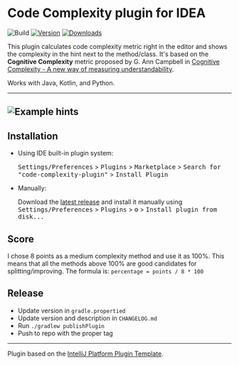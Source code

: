 # Code Complexity plugin for IDEA

![Build](https://github.com/nikolaikopernik/code-complexity-plugin/workflows/Build/badge.svg)
[![Version](https://img.shields.io/jetbrains/plugin/v/21667.svg)](https://plugins.jetbrains.com/plugin/21667)
[![Downloads](https://img.shields.io/jetbrains/plugin/d/21667.svg)](https://plugins.jetbrains.com/plugin/21667)

<!-- Plugin description -->
This plugin calculates code complexity metric right in the editor and shows the complexity in the hint next to the method/class. It's based on the **Cognitive Complexity** metric proposed by G. Ann Campbell in [Cognitive Complexity - A new way of measuring understandability](https://www.sonarsource.com/docs/CognitiveComplexity.pdf).

Works with Java, Kotlin, and Python.
<!-- Plugin description end -->

---
![Example hints](images/example-complexity-hint.png)
---
## Installation

- Using IDE built-in plugin system:

  <kbd>Settings/Preferences</kbd> > <kbd>Plugins</kbd> > <kbd>Marketplace</kbd> > <kbd>Search for "code-complexity-plugin"</kbd> >
  <kbd>Install Plugin</kbd>

- Manually:

  Download the [latest release](https://github.com/nikolaikopernik/code-complexity-plugin/releases/latest) and install it manually using
  <kbd>Settings/Preferences</kbd> > <kbd>Plugins</kbd> > <kbd>⚙️</kbd> > <kbd>Install plugin from disk...</kbd>

## Score

I chose 8 points as a medium complexity method and use it as 100%. This means that all the methods above 100% are good candidates for splitting/improving.
The formula is: `percentage = points / 8 * 100`

## Release

- Update version in `gradle.propertied`
- Update version and description in `CHANGELOG.md`
- Run `./gradlew publishPlugin`
- Push to repo with the proper tag

---
Plugin based on the [IntelliJ Platform Plugin Template][template].

[template]: https://github.com/JetBrains/intellij-platform-plugin-template
[docs:plugin-description]: https://plugins.jetbrains.com/docs/intellij/plugin-user-experience.html#plugin-description-and-presentation
